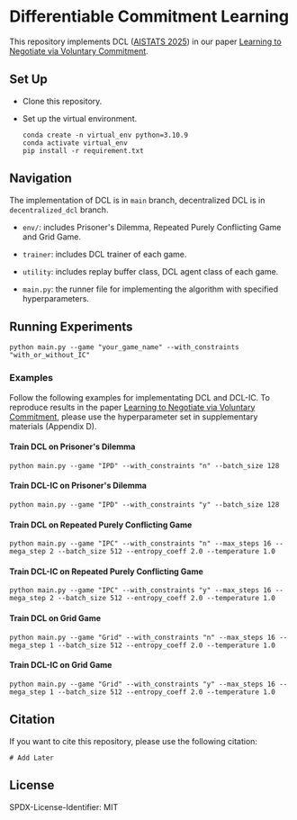 # Differentiable Commitment Learning
This repository implements DCL ([AISTATS 2025](https://github.com/shuhui-zhu/DCL)) in our paper [Learning to Negotiate via Voluntary  Commitment](https://github.com/shuhui-zhu/DCL).

## Set Up

* Clone this repository.

* Set up the virtual environment.

  ``` 
  conda create -n virtual_env python=3.10.9
  conda activate virtual_env
  pip install -r requirement.txt
  ```

## Navigation

The implementation of DCL is in `main` branch, decentralized DCL is in `decentralized_dcl` branch.

* `env/`: includes Prisoner's Dilemma, Repeated Purely Conflicting Game and Grid Game.

* `trainer`: includes DCL trainer of each game. 
* `utility`: includes replay buffer class, DCL agent class of each game.
* `main.py`: the runner file for implementing the algorithm with specified hyperparameters. 

## Running Experiments

```
python main.py --game "your_game_name" --with_constraints "with_or_without_IC"
```

### Examples

Follow the following examples for implementating DCL and DCL-IC. To reproduce results in  the paper [Learning to Negotiate via Voluntary  Commitment](https://github.com/shuhui-zhu/DCL), please use the hyperparameter set in supplementary materials (Appendix D). 

#### Train DCL on Prisoner's Dilemma

```
python main.py --game "IPD" --with_constraints "n" --batch_size 128
```

#### Train DCL-IC on Prisoner's Dilemma 

```
python main.py --game "IPD" --with_constraints "y" --batch_size 128
```

#### Train DCL on Repeated Purely Conflicting Game

```
python main.py --game "IPC" --with_constraints "n" --max_steps 16 --mega_step 2 --batch_size 512 --entropy_coeff 2.0 --temperature 1.0
```

#### Train DCL-IC on Repeated Purely Conflicting Game

```
python main.py --game "IPC" --with_constraints "y" --max_steps 16 --mega_step 2 --batch_size 512 --entropy_coeff 2.0 --temperature 1.0
```

#### Train DCL on Grid Game

```
python main.py --game "Grid" --with_constraints "n" --max_steps 16 --mega_step 1 --batch_size 512 --entropy_coeff 2.0 --temperature 1.0
```

#### Train DCL-IC on Grid Game

```
python main.py --game "Grid" --with_constraints "y" --max_steps 16 --mega_step 1 --batch_size 512 --entropy_coeff 2.0 --temperature 1.0
```

## Citation

If you want to cite this repository, please use the following citation:

```
# Add Later
```



## License

SPDX-License-Identifier: MIT
